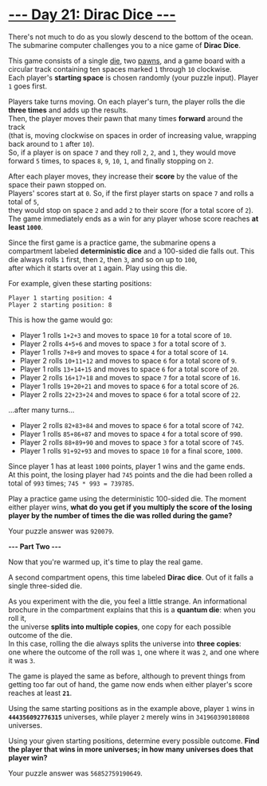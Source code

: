 # [--- Day 21: Dirac Dice ---](https://adventofcode.com/2021/day/21)

There's not much to do as you slowly descend to the bottom of the ocean.  
The submarine computer challenges you to a nice game of **Dirac Dice**.

This game consists of a single [die](https://en.wikipedia.org/wiki/Dice), two [pawns](https://en.wikipedia.org/wiki/Glossary_of_board_games#piece), and a game board with a circular track containing ten spaces marked ``1`` through ``10`` clockwise.  
Each player's **starting space** is chosen randomly (your puzzle input). Player ``1`` goes first.

Players take turns moving. On each player's turn, the player rolls the die **three times** and adds up the results.  
Then, the player moves their pawn that many times **forward** around the track  
(that is, moving clockwise on spaces in order of increasing value, wrapping back around to ``1`` after ``10``).  
So, if a player is on space ``7`` and they roll ``2``, ``2``, and ``1``, they would move forward ``5`` times, 
to spaces ``8``, ``9``, ``10``, ``1``, and finally stopping on ``2``.

After each player moves, they increase their **score** by the value of the space their pawn stopped on.  
Players' scores start at ``0``. So, if the first player starts on space ``7`` and rolls a total of ``5``,  
they would stop on space ``2`` and add ``2`` to their score (for a total score of ``2``).  
The game immediately ends as a win for any player whose score reaches **at least ``1000``**.

Since the first game is a practice game, the submarine opens a compartment labeled **deterministic dice** and a 
100-sided die falls out. This die always rolls ``1`` first, then ``2``, then ``3``, and so on up to ``100``,  
after which it starts over at ``1`` again. Play using this die.

For example, given these starting positions:

```
Player 1 starting position: 4
Player 2 starting position: 8
```

This is how the game would go:

- Player 1 rolls ``1+2+3`` and moves to space ``10`` for a total score of ``10``.
- Player 2 rolls ``4+5+6`` and moves to space ``3`` for a total score of ``3``.
- Player 1 rolls ``7+8+9`` and moves to space ``4`` for a total score of ``14``.
- Player 2 rolls ``10+11+12`` and moves to space ``6`` for a total score of ``9``.
- Player 1 rolls ``13+14+15`` and moves to space ``6`` for a total score of ``20``.
- Player 2 rolls ``16+17+18`` and moves to space ``7`` for a total score of ``16``.
- Player 1 rolls ``19+20+21`` and moves to space ``6`` for a total score of ``26``.
- Player 2 rolls ``22+23+24`` and moves to space ``6`` for a total score of ``22``.

...after many turns...

- Player 2 rolls ``82+83+84`` and moves to space ``6`` for a total score of ``742``.
- Player 1 rolls ``85+86+87`` and moves to space ``4`` for a total score of ``990``.
- Player 2 rolls ``88+89+90`` and moves to space ``3`` for a total score of ``745``.
- Player 1 rolls ``91+92+93`` and moves to space ``10`` for a final score, ``1000``.

Since player 1 has at least ``1000`` points, player 1 wins and the game ends.  
At this point, the losing player had ``745`` points and the die had been rolled a total of ``993`` times; ``745 * 993 = 739785``.

Play a practice game using the deterministic 100-sided die. The moment either player wins, 
**what do you get if you multiply the score of the losing player by the number of times the die was rolled during the game?**

Your puzzle answer was ``920079``.  

**--- Part Two ---**

Now that you're warmed up, it's time to play the real game.

A second compartment opens, this time labeled **Dirac dice**. Out of it falls a single three-sided die.

As you experiment with the die, you feel a little strange. 
An informational brochure in the compartment explains that this is a **quantum die**: when you roll it,  
the universe **splits into multiple copies**, one copy for each possible outcome of the die.  
In this case, rolling the die always splits the universe into **three copies**:  
one where the outcome of the roll was ``1``, one where it was ``2``, and one where it was ``3``.

The game is played the same as before, although to prevent things from getting too far out of hand, 
the game now ends when either player's score reaches at least **``21``**.

Using the same starting positions as in the example above, player ``1`` wins in **``444356092776315``** universes, 
while player ``2`` merely wins in ``341960390180808`` universes.

Using your given starting positions, determine every possible outcome. 
**Find the player that wins in more universes; in how many universes does that player win?**

Your puzzle answer was ``56852759190649``.
